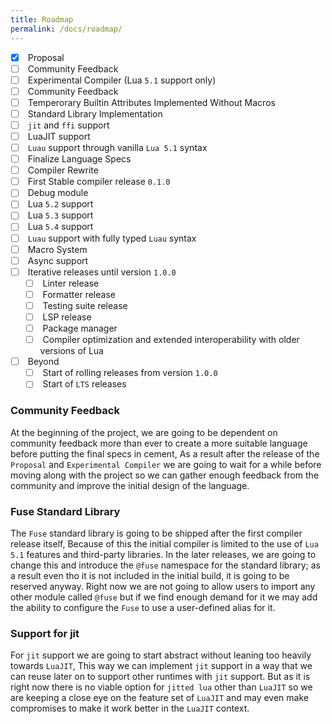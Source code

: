 ```yaml
---
title: Roadmap
permalink: /docs/roadmap/
---
```


- [x] &nbsp;Proposal
- [ ] &nbsp;Community Feedback
- [ ] &nbsp;Experimental Compiler (Lua `5.1` support only)
- [ ] &nbsp;Community Feedback
- [ ] &nbsp;Temperorary Builtin Attributes Implemented Without Macros
- [ ] &nbsp;Standard Library Implementation
- [ ] &nbsp;`jit` and `ffi` support
- [ ] &nbsp;LuaJIT support
- [ ] &nbsp;`Luau` support through vanilla `Lua 5.1` syntax
- [ ] &nbsp;Finalize Language Specs
- [ ] &nbsp;Compiler Rewrite
- [ ] &nbsp;First Stable compiler release `0.1.0`
- [ ] &nbsp;Debug module
- [ ] &nbsp;Lua `5.2` support
- [ ] &nbsp;Lua `5.3` support
- [ ] &nbsp;Lua `5.4` support
- [ ] &nbsp;`Luau` support with fully typed `Luau` syntax
- [ ] &nbsp;Macro System
- [ ] &nbsp;Async support
- [ ] &nbsp;Iterative releases until version `1.0.0`
	- [ ] &nbsp;Linter release
	- [ ] &nbsp;Formatter release
	- [ ] &nbsp;Testing suite release
	- [ ] &nbsp;LSP release
	- [ ] &nbsp;Package manager
	- [ ] &nbsp;Compiler optimization and extended interoperability with older versions of Lua
- [ ] &nbsp;Beyond
	- [ ] &nbsp;Start of rolling releases from version `1.0.0`
	- [ ] &nbsp;Start of `LTS` releases

### Community Feedback

At the beginning of the project, we are going to be dependent on community feedback more than ever to create a more suitable language before putting the final specs in cement, As a result after the release of the `Proposal` and `Experimental Compiler` we are going to wait for a while before moving along with the project so we can gather enough feedback from the community and improve the initial design of the language.

### Fuse Standard Library

The `Fuse` standard library is going to be shipped after the first compiler release itself, Because of this the initial compiler is limited to the use of `Lua 5.1` features and third-party libraries.
In the later releases, we are going to change this and introduce the `@fuse` namespace for the standard library; as a result even tho it is not included in the initial build, it is going to be reserved anyway. Right now we are not going to allow users to import any other module called `@fuse` but if we find enough demand for it we may add the ability to configure the `Fuse` to use a user-defined alias for it.

### Support for jit

For `jit` support we are going to start abstract without leaning too heavily towards `LuaJIT`, This way we can implement `jit` support in a way that we can reuse later on to support other runtimes with `jit` support. But as it is right now there is no viable option for `jitted lua` other than `LuaJIT` so we are keeping a close eye on the feature set of `LuaJIT` and may even make compromises to make it work better in the `LuaJIT` context.
